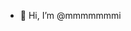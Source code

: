 - 👋 Hi, I’m @mmmmmmmi

<!---
mmmmmmmi/mmmmmmmi is a ✨ special ✨ repository because its `README.md` (this file) appears on your GitHub profile.
You can click the Preview link to take a look at your changes.
--->

